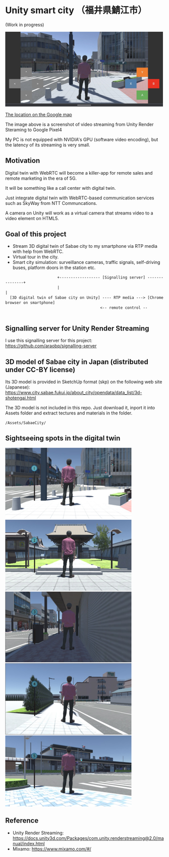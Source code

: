 # Unity smart city （福井県鯖江市）

(Work in progress)

<img src="/doc/screenshot_pixel4.jpg" width=500px>

[The location on the Google map](https://www.google.com/maps/place/Sabae,+Fukui/@35.9463339,136.1851007,19z)

The image above is a screenshot of video streaming from Unity Render Steraming to Google Pixel4

My PC is not equipped with NVIDIA's GPU (software video encoding), but the latency of its streaming is very small.

## Motivation

Digital twin with WebRTC will become a killer-app for remote sales and remote marketing in the era of 5G.

It will be something like a call center with digital twin.

Just integrate digital twin with WebRTC-based communication services such as SkyWay from NTT Communcations.

A camera on Unity will work as a virtual camera that streams video to a video element on HTML5.

## Goal of this project

- Stream 3D digital twin of Sabae city to my smartphone via RTP media with help from WebRTC.
- Virtual tour in the city.
- Smart city simulation: surveillance cameras, traffic signals, self-driving buses, platform doors in the station etc. 

```
                       +------------------ [Signalling server] ---------------+
                       |                                                      |
  [3D digital twin of Sabae city on Unity] ---- RTP media ---> [Chrome browser on smartphone]
                                          <-- remote control --
                
```

## Signalling server for Unity Render Streaming

I use this signalling server for this project: https://github.com/araobp/signalling-server

## 3D model of Sabae city in Japan (distributed under CC-BY license)

Its 3D model is provided in SketchUp format (skp) on the following web site (Japanese): https://www.city.sabae.fukui.jp/about_city/opendata/data_list/3d-shotengai.html

The 3D model is not included in this repo. Just download it, inport it into Assets folder and extract tectures and materials in the folder.

```
/Assets/SabaeCity/
```

## Sightseeing spots in the digital twin

<img src="/doc/spot1.jpg" width=400px>

<img src="/doc/spot2.jpg" width=400px>

<img src="/doc/spot3.jpg" width=400px>

<img src="/doc/spot4.jpg" width=400px>

<img src="/doc/spot5.jpg" width=400px>

## Reference

- Unity Render Streaming: https://docs.unity3d.com/Packages/com.unity.renderstreaming@2.0/manual/index.html
- Mixamo: https://www.mixamo.com/#/

